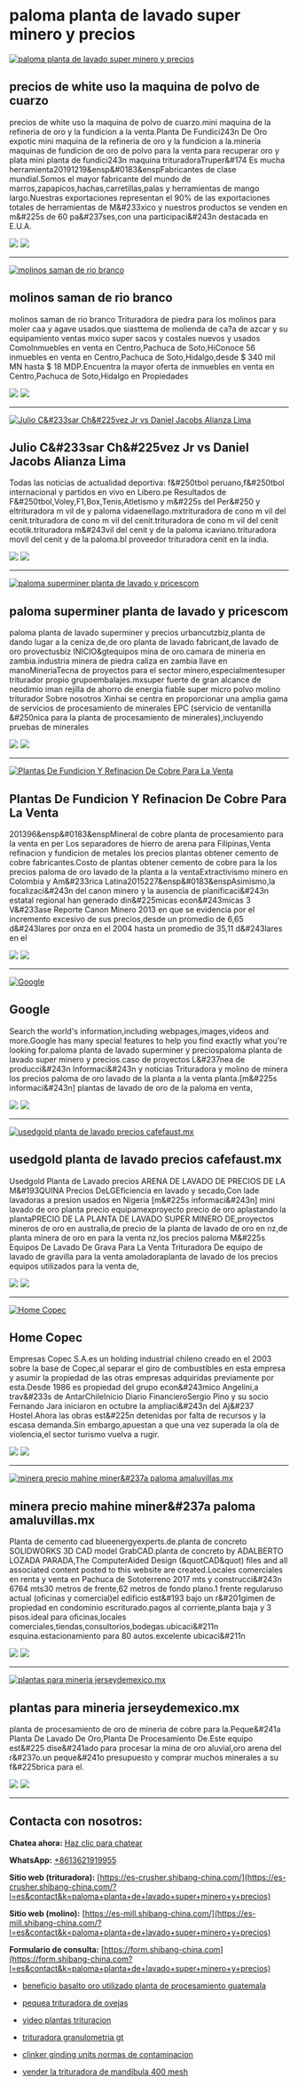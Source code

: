 # paloma planta de lavado super minero y precios

<a href="https://swt.shibang-china.com/?l=es&img&k=paloma+planta+de+lavado+super+minero+y+precios" target="_blank">![paloma planta de lavado super minero y precios](http://static.shibang-china.com/all-800x300/729.jpg)</a>

## precios de white uso la maquina de polvo de cuarzo
precios de white uso la maquina de polvo de cuarzo.mini maquina de la refineria de oro y la fundicion a la venta.Planta De Fundici243n De Oro expotic mini maquina de la refineria de oro y la fundicion a la.mineria maquinas de fundicion de oro de polvo para la venta para recuperar oro y plata mini planta de fundici243n maquina trituradoraTruper&#174 Es mucha herramienta20191219&ensp&#0183&enspFabricantes de clase mundial.Somos el mayor fabricante del mundo de marros,zapapicos,hachas,carretillas,palas y herramientas de mango largo.Nuestras exportaciones representan el 90% de las exportaciones totales de herramientas de M&#233xico y nuestros productos se venden en m&#225s de 60 pa&#237ses,con una participaci&#243n destacada en E.U.A.


<a href="https://whatsapp.shibangsoft.com/WhatsApp.php" target="_blank" title="WhatsApp">![](http://static.shibang-china.com/icon/whatsapp.png)</a> <a href="https://swt.shibang-china.com/?l=es&icon&k=paloma+planta+de+lavado+super+minero+y+precios" target="_blank">![](http://static.shibang-china.com/icon/chat-es.png)</a>

---

<a href="https://swt.shibang-china.com/?l=es&img&k=paloma+planta+de+lavado+super+minero+y+precios" target="_blank">![molinos saman de rio branco](http://static.shibang-china.com/all-800x300/459.jpg)</a>

## molinos saman de rio branco
molinos saman de rio branco Trituradora de piedra para los molinos para moler caa y agave usados.que siasttema de molienda de ca?a de azcar y su equipamiento ventas mxico super sacos y costales nuevos y usados ComoInmuebles en venta en Centro,Pachuca de Soto,HiConoce 56 inmuebles en venta en Centro,Pachuca de Soto,Hidalgo,desde $ 340 mil MN hasta $ 18 MDP.Encuentra la mayor oferta de inmuebles en venta en Centro,Pachuca de Soto,Hidalgo en Propiedades


<a href="https://whatsapp.shibangsoft.com/WhatsApp.php" target="_blank" title="WhatsApp">![](http://static.shibang-china.com/icon/whatsapp.png)</a> <a href="https://swt.shibang-china.com/?l=es&icon&k=paloma+planta+de+lavado+super+minero+y+precios" target="_blank">![](http://static.shibang-china.com/icon/chat-es.png)</a>

---

<a href="https://swt.shibang-china.com/?l=es&img&k=paloma+planta+de+lavado+super+minero+y+precios" target="_blank">![Julio C&#233sar Ch&#225vez Jr vs Daniel Jacobs Alianza Lima](http://static.shibang-china.com/all-800x300/1529.jpg)</a>

## Julio C&#233sar Ch&#225vez Jr vs Daniel Jacobs Alianza Lima
Todas las noticias de actualidad deportiva: f&#250tbol peruano,f&#250tbol internacional y partidos en vivo en Libero.pe Resultados de F&#250tbol,Voley,F1,Box,Tenis,Atletismo y m&#225s del Per&#250 y eltrituradora m vil de y paloma vidaenellago.mxtrituradora de cono m vil del cenit.trituradora de cono m vil del cenit.trituradora de cono m vil del cenit ecotik.trituradora m&#243vil del cenit y de la paloma icaviano.trituradora movil del cenit y de la paloma.bl proveedor trituradora cenit en la india.


<a href="https://whatsapp.shibangsoft.com/WhatsApp.php" target="_blank" title="WhatsApp">![](http://static.shibang-china.com/icon/whatsapp.png)</a> <a href="https://swt.shibang-china.com/?l=es&icon&k=paloma+planta+de+lavado+super+minero+y+precios" target="_blank">![](http://static.shibang-china.com/icon/chat-es.png)</a>

---

<a href="https://swt.shibang-china.com/?l=es&img&k=paloma+planta+de+lavado+super+minero+y+precios" target="_blank">![paloma superminer planta de lavado y pricescom](http://static.shibang-china.com/all-800x300/1436.jpg)</a>

## paloma superminer planta de lavado y pricescom
paloma planta de lavado superminer y precios urbancutzbiz,planta de dando lugar a la ceniza de,de oro planta de lavado fabricant,de lavado de oro provectusbiz INICIO&gtequipos mina de oro.camara de mineria en zambia.industria minera de piedra caliza en zambia llave en manoMineriaTecna de proyectos para el sector minero,especialmentesuper triturador propio grupoembalajes.mxsuper fuerte de gran alcance de neodimio iman rejilla de ahorro de energia fiable super micro polvo molino triturador Sobre nosotros Xinhai se centra en proporcionar una amplia gama de servicios de procesamiento de minerales EPC (servicio de ventanilla &#250nica para la planta de procesamiento de minerales),incluyendo pruebas de minerales


<a href="https://whatsapp.shibangsoft.com/WhatsApp.php" target="_blank" title="WhatsApp">![](http://static.shibang-china.com/icon/whatsapp.png)</a> <a href="https://swt.shibang-china.com/?l=es&icon&k=paloma+planta+de+lavado+super+minero+y+precios" target="_blank">![](http://static.shibang-china.com/icon/chat-es.png)</a>

---

<a href="https://swt.shibang-china.com/?l=es&img&k=paloma+planta+de+lavado+super+minero+y+precios" target="_blank">![Plantas De Fundicion Y Refinacion De Cobre Para La Venta](http://static.shibang-china.com/all-800x300/1001.jpg)</a>

## Plantas De Fundicion Y Refinacion De Cobre Para La Venta
201396&ensp&#0183&enspMineral de cobre planta de procesamiento para la venta en per Los separadores de hierro de arena para Filipinas,Venta refinacion y fundicion de metales los precios plantas obtener cemento de cobre fabricantes.Costo de plantas obtener cemento de cobre para la los precios paloma de oro lavado de la planta a la ventaExtractivismo minero en Colombia y Am&#233rica Latina2015227&ensp&#0183&enspAsimismo,la focalizaci&#243n del canon minero y la ausencia de planificaci&#243n estatal regional han generado din&#225micas econ&#243micas 3 V&#233ase Reporte Canon Minero 2013 en que se evidencia por el incremento excesivo de sus precios,desde un promedio de 6,65 d&#243lares por onza en el 2004 hasta un promedio de 35,11 d&#243lares en el


<a href="https://whatsapp.shibangsoft.com/WhatsApp.php" target="_blank" title="WhatsApp">![](http://static.shibang-china.com/icon/whatsapp.png)</a> <a href="https://swt.shibang-china.com/?l=es&icon&k=paloma+planta+de+lavado+super+minero+y+precios" target="_blank">![](http://static.shibang-china.com/icon/chat-es.png)</a>

---

<a href="https://swt.shibang-china.com/?l=es&img&k=paloma+planta+de+lavado+super+minero+y+precios" target="_blank">![Google](http://static.shibang-china.com/all-800x300/1117.jpg)</a>

## Google
Search the world's information,including webpages,images,videos and more.Google has many special features to help you find exactly what you're looking for.paloma planta de lavado superminer y preciospaloma planta de lavado super minero y precios.caso de proyectos L&#237nea de producci&#243n Informaci&#243n y noticias Trituradora y molino de minera los precios paloma de oro lavado de la planta a la venta planta.[m&#225s informaci&#243n] plantas de lavado de oro de la paloma en venta,


<a href="https://whatsapp.shibangsoft.com/WhatsApp.php" target="_blank" title="WhatsApp">![](http://static.shibang-china.com/icon/whatsapp.png)</a> <a href="https://swt.shibang-china.com/?l=es&icon&k=paloma+planta+de+lavado+super+minero+y+precios" target="_blank">![](http://static.shibang-china.com/icon/chat-es.png)</a>

---

<a href="https://swt.shibang-china.com/?l=es&img&k=paloma+planta+de+lavado+super+minero+y+precios" target="_blank">![usedgold planta de lavado precios cafefaust.mx](http://static.shibang-china.com/all-800x300/1086.jpg)</a>

## usedgold planta de lavado precios cafefaust.mx
Usedgold Planta de Lavado precios ARENA DE LAVADO DE PRECIOS DE LA M&#193QUINA Precios DeLGEficiencia en lavado y secado,Con lade lavadoras a presion usados en Nigeria [m&#225s informaci&#243n] mini lavado de oro planta precio equipamexproyecto precio de oro aplastando la plantaPRECIO DE LA PLANTA DE LAVADO SUPER MINERO DE,proyectos mineros de oro en australia,de precio de la planta de lavado de oro en nz,de planta minera de oro en para la venta nz,los precios paloma M&#225s Equipos De Lavado De Grava Para La Venta Trituradora De equipo de lavado de gravilla para la venta amoladoraplanta de lavado de los precios equipos utilizados para la venta de,


<a href="https://whatsapp.shibangsoft.com/WhatsApp.php" target="_blank" title="WhatsApp">![](http://static.shibang-china.com/icon/whatsapp.png)</a> <a href="https://swt.shibang-china.com/?l=es&icon&k=paloma+planta+de+lavado+super+minero+y+precios" target="_blank">![](http://static.shibang-china.com/icon/chat-es.png)</a>

---

<a href="https://swt.shibang-china.com/?l=es&img&k=paloma+planta+de+lavado+super+minero+y+precios" target="_blank">![Home Copec](http://static.shibang-china.com/all-800x300/816.jpg)</a>

## Home Copec
Empresas Copec S.A.es un holding industrial chileno creado en el 2003 sobre la base de Copec,al separar el giro de combustibles en esta empresa y asumir la propiedad de las otras empresas adquiridas previamente por esta.Desde 1986 es propiedad del grupo econ&#243mico Angelini,a trav&#233s de AntarChileInicio Diario FinancieroSergio Pino y su socio Fernando Jara iniciaron en octubre la ampliaci&#243n del Aj&#237 Hostel.Ahora las obras est&#225n detenidas por falta de recursos y la escasa demanda.Sin embargo,apuestan a que una vez superada la ola de violencia,el sector turismo vuelva a rugir.


<a href="https://whatsapp.shibangsoft.com/WhatsApp.php" target="_blank" title="WhatsApp">![](http://static.shibang-china.com/icon/whatsapp.png)</a> <a href="https://swt.shibang-china.com/?l=es&icon&k=paloma+planta+de+lavado+super+minero+y+precios" target="_blank">![](http://static.shibang-china.com/icon/chat-es.png)</a>

---

<a href="https://swt.shibang-china.com/?l=es&img&k=paloma+planta+de+lavado+super+minero+y+precios" target="_blank">![minera precio mahine miner&#237a paloma amaluvillas.mx](http://static.shibang-china.com/all-800x300/1395.jpg)</a>

## minera precio mahine miner&#237a paloma amaluvillas.mx
Planta de cemento cad blueenergyexperts.de.planta de concreto SOLIDWORKS 3D CAD model GrabCAD.planta de concreto by ADALBERTO LOZADA PARADA,The ComputerAided Design (&quotCAD&quot) files and all associated content posted to this website are created.Locales comerciales en renta y venta en Pachuca de Sototerreno 2017 mts y construcci&#243n 6764 mts30 metros de frente,62 metros de fondo plano.1 frente regularuso actual (oficinas y comercial)el edificio est&#193 bajo un r&#201gimen de propiedad en condominio escriturado.pagos al corriente,planta baja y 3 pisos.ideal para oficinas,locales comerciales,tiendas,consultorios,bodegas.ubicaci&#211n esquina.estacionamiento para 80 autos.excelente ubicaci&#211n


<a href="https://whatsapp.shibangsoft.com/WhatsApp.php" target="_blank" title="WhatsApp">![](http://static.shibang-china.com/icon/whatsapp.png)</a> <a href="https://swt.shibang-china.com/?l=es&icon&k=paloma+planta+de+lavado+super+minero+y+precios" target="_blank">![](http://static.shibang-china.com/icon/chat-es.png)</a>

---

<a href="https://swt.shibang-china.com/?l=es&img&k=paloma+planta+de+lavado+super+minero+y+precios" target="_blank">![plantas para mineria jerseydemexico.mx](http://static.shibang-china.com/all-800x300/41.jpg)</a>

## plantas para mineria jerseydemexico.mx
planta de procesamiento de oro de mineria de cobre para la.Peque&#241a Planta De Lavado De Oro,Planta De Procesamiento De.Este equipo est&#225 dise&#241ado para procesar la mina de oro aluvial,oro arena del r&#237o.un peque&#241o presupuesto y comprar muchos minerales a su f&#225brica para el.

<a href="https://whatsapp.shibangsoft.com/WhatsApp.php" target="_blank" title="WhatsApp">![](http://static.shibang-china.com/icon/whatsapp.png)</a> <a href="https://swt.shibang-china.com/?l=es&icon&k=paloma+planta+de+lavado+super+minero+y+precios" target="_blank">![](http://static.shibang-china.com/icon/chat-es.png)</a>

---
## Contacta con nosotros:

**Chatea ahora:** [Haz clic para chatear](https://swt.shibang-china.com?l=es&contact&k=paloma+planta+de+lavado+super+minero+y+precios)

**WhatsApp:**  [+8613621919955](https://whatsapp.shibangsoft.com/WhatsApp.php)

**Sitio web (trituradora):** [https://es-crusher.shibang-china.com/](https://es-crusher.shibang-china.com/?l=es&contact&k=paloma+planta+de+lavado+super+minero+y+precios)

**Sitio web (molino):** [https://es-mill.shibang-china.com/](https://es-mill.shibang-china.com/?l=es&contact&k=paloma+planta+de+lavado+super+minero+y+precios)

**Formulario de consulta:** [https://form.shibang-china.com](https://form.shibang-china.com?l=es&contact&k=paloma+planta+de+lavado+super+minero+y+precios)

* [beneficio basalto oro utilizado planta de procesamiento guatemala](../80/beneficio%20basalto%20oro%20utilizado%20planta%20de%20procesamiento%20guatemala.md)

* [pequea trituradora de ovejas](../70/pequea%20trituradora%20de%20ovejas.md)

* [video plantas trituracion](../74/video%20plantas%20trituracion.md)

* [trituradora granulometria gt](../72/trituradora%20granulometria%20gt.md)

* [clinker ginding units normas de contaminacion](../66/clinker%20ginding%20units%20normas%20de%20contaminacion.md)

* [vender la trituradora de mandíbula 400 mesh](../77/vender%20la%20trituradora%20de%20mand%C3%ADbula%20400%20mesh.md)